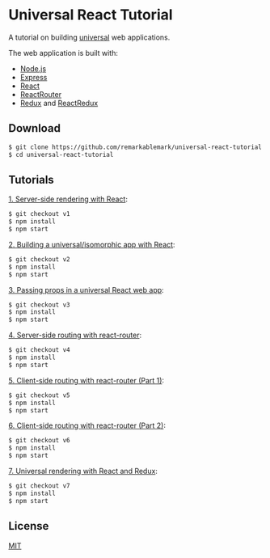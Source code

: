 # Universal React Tutorial

A tutorial on building [universal](https://b.remarkabl.org/2dItzph) web applications.

The web application is built with:
- [Node.js](https://b.remarkabl.org/1WNE4aa)
- [Express](https://b.remarkabl.org/1WhuaOl)
- [React](https://b.remarkabl.org/24739fL)
- [ReactRouter](https://b.remarkabl.org/2dhSEVJ)
- [Redux](https://b.remarkabl.org/2gU9dHt) and [ReactRedux](https://b.remarkabl.org/2gBtLbs)

## Download

```sh
$ git clone https://github.com/remarkablemark/universal-react-tutorial.git
$ cd universal-react-tutorial
```

## Tutorials

[1. Server-side rendering with React](https://b.remarkabl.org/1TIalfC):

```sh
$ git checkout v1
$ npm install
$ npm start
```

[2. Building a universal/isomorphic app with React](https://b.remarkabl.org/1XKYMqp):

```sh
$ git checkout v2
$ npm install
$ npm start
```

[3. Passing props in a universal React web app](https://b.remarkabl.org/1UfmGeA):

```sh
$ git checkout v3
$ npm install
$ npm start
```

[4. Server-side routing with react-router](https://b.remarkabl.org/2dCiZ06):

```sh
$ git checkout v4
$ npm install
$ npm start
```

[5. Client-side routing with react-router (Part 1)](https://b.remarkabl.org/2faLHsH):

```sh
$ git checkout v5
$ npm install
$ npm start
```

[6. Client-side routing with react-router (Part 2)](https://b.remarkabl.org/2fOOWn7):

```sh
$ git checkout v6
$ npm install
$ npm start
```

[7. Universal rendering with React and Redux](https://b.remarkabl.org/2hybtYR):

```sh
$ git checkout v7
$ npm install
$ npm start
```

## License

[MIT](https://github.com/remarkablemark/universal-react-tutorial/blob/master/LICENSE)
